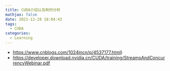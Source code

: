 ```yaml
---
title: CUDA介绍以及耗时分析
mathjax: false
date: 2021-12-28 18:04:43
tags:
  - CUDA
categories:
  - Learning
---
```


- https://www.cnblogs.com/1024incn/p/4537177.html)
- https://developer.download.nvidia.cn/CUDA/training/StreamsAndConcurrencyWebinar.pdf
<!-- more -->
